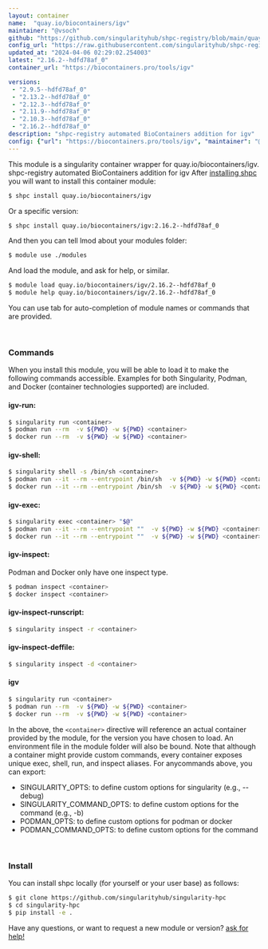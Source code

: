 ```yaml
---
layout: container
name:  "quay.io/biocontainers/igv"
maintainer: "@vsoch"
github: "https://github.com/singularityhub/shpc-registry/blob/main/quay.io/biocontainers/igv/container.yaml"
config_url: "https://raw.githubusercontent.com/singularityhub/shpc-registry/main/quay.io/biocontainers/igv/container.yaml"
updated_at: "2024-04-06 02:29:02.254003"
latest: "2.16.2--hdfd78af_0"
container_url: "https://biocontainers.pro/tools/igv"

versions:
 - "2.9.5--hdfd78af_0"
 - "2.13.2--hdfd78af_0"
 - "2.12.3--hdfd78af_0"
 - "2.11.9--hdfd78af_0"
 - "2.10.3--hdfd78af_0"
 - "2.16.2--hdfd78af_0"
description: "shpc-registry automated BioContainers addition for igv"
config: {"url": "https://biocontainers.pro/tools/igv", "maintainer": "@vsoch", "description": "shpc-registry automated BioContainers addition for igv", "latest": {"2.16.2--hdfd78af_0": "sha256:0941fa5b781f4457f51f9bd0fb938f7baffe4cd1b4e83877b40c964de1d9e11d"}, "tags": {"2.9.5--hdfd78af_0": "sha256:705d2341964a242d3c1affb3d6f865017b1cb34f7d05363b879cb3fba5cd737d", "2.13.2--hdfd78af_0": "sha256:56e4a4d08eb5745855000383ba68551e3c1b5abc08b701d3c355b279020ecffd", "2.12.3--hdfd78af_0": "sha256:38d8faad5e4cdab9193d16eea21cf12f8b0ce840553bdbe5fd9029da0cb0742e", "2.11.9--hdfd78af_0": "sha256:baf40d4279868662e94be5cadeeb535e61dd39d8288db93cda27b6f119cf1713", "2.10.3--hdfd78af_0": "sha256:6dc0b8d50dc8ac97d8dc9d075cc036335911781d02c44e0c4edbee8a3155162d", "2.16.2--hdfd78af_0": "sha256:0941fa5b781f4457f51f9bd0fb938f7baffe4cd1b4e83877b40c964de1d9e11d"}, "docker": "quay.io/biocontainers/igv"}
---
```


This module is a singularity container wrapper for quay.io/biocontainers/igv.
shpc-registry automated BioContainers addition for igv
After [installing shpc](#install) you will want to install this container module:


```bash
$ shpc install quay.io/biocontainers/igv
```

Or a specific version:

```bash
$ shpc install quay.io/biocontainers/igv:2.16.2--hdfd78af_0
```

And then you can tell lmod about your modules folder:

```bash
$ module use ./modules
```

And load the module, and ask for help, or similar.

```bash
$ module load quay.io/biocontainers/igv/2.16.2--hdfd78af_0
$ module help quay.io/biocontainers/igv/2.16.2--hdfd78af_0
```

You can use tab for auto-completion of module names or commands that are provided.

<br>

### Commands

When you install this module, you will be able to load it to make the following commands accessible.
Examples for both Singularity, Podman, and Docker (container technologies supported) are included.

#### igv-run:

```bash
$ singularity run <container>
$ podman run --rm  -v ${PWD} -w ${PWD} <container>
$ docker run --rm  -v ${PWD} -w ${PWD} <container>
```

#### igv-shell:

```bash
$ singularity shell -s /bin/sh <container>
$ podman run --it --rm --entrypoint /bin/sh  -v ${PWD} -w ${PWD} <container>
$ docker run --it --rm --entrypoint /bin/sh  -v ${PWD} -w ${PWD} <container>
```

#### igv-exec:

```bash
$ singularity exec <container> "$@"
$ podman run --it --rm --entrypoint ""  -v ${PWD} -w ${PWD} <container> "$@"
$ docker run --it --rm --entrypoint ""  -v ${PWD} -w ${PWD} <container> "$@"
```

#### igv-inspect:

Podman and Docker only have one inspect type.

```bash
$ podman inspect <container>
$ docker inspect <container>
```

#### igv-inspect-runscript:

```bash
$ singularity inspect -r <container>
```

#### igv-inspect-deffile:

```bash
$ singularity inspect -d <container>
```



#### igv

```bash
$ singularity run <container>
$ podman run --rm  -v ${PWD} -w ${PWD} <container>
$ docker run --rm  -v ${PWD} -w ${PWD} <container>
```


In the above, the `<container>` directive will reference an actual container provided
by the module, for the version you have chosen to load. An environment file in the
module folder will also be bound. Note that although a container
might provide custom commands, every container exposes unique exec, shell, run, and
inspect aliases. For anycommands above, you can export:

 - SINGULARITY_OPTS: to define custom options for singularity (e.g., --debug)
 - SINGULARITY_COMMAND_OPTS: to define custom options for the command (e.g., -b)
 - PODMAN_OPTS: to define custom options for podman or docker
 - PODMAN_COMMAND_OPTS: to define custom options for the command

<br>

### Install

You can install shpc locally (for yourself or your user base) as follows:

```bash
$ git clone https://github.com/singularityhub/singularity-hpc
$ cd singularity-hpc
$ pip install -e .
```

Have any questions, or want to request a new module or version? [ask for help!](https://github.com/singularityhub/singularity-hpc/issues)